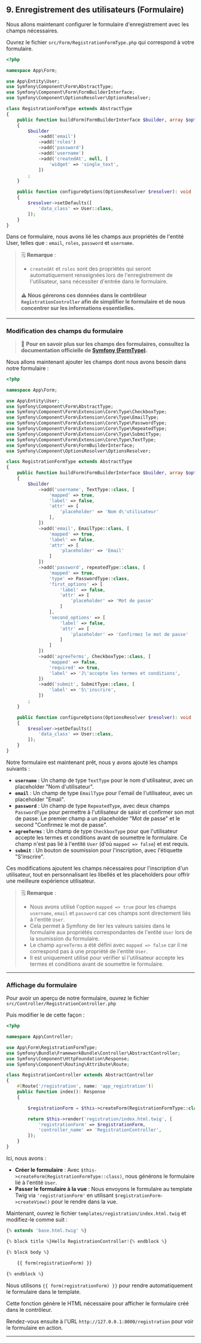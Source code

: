 ## 9. Enregistrement des utilisateurs (Formulaire)

Nous allons maintenant configurer le formulaire d'enregistrement avec les champs nécessaires.

Ouvrez le fichier `src/Form/RegistrationFormType.php` qui correspond à votre formulaire.

```php
<?php

namespace App\Form;

use App\Entity\User;
use Symfony\Component\Form\AbstractType;
use Symfony\Component\Form\FormBuilderInterface;
use Symfony\Component\OptionsResolver\OptionsResolver;

class RegistrationFormType extends AbstractType
{
    public function buildForm(FormBuilderInterface $builder, array $options): void
    {
        $builder
            ->add('email')
            ->add('roles')
            ->add('password')
            ->add('username')
            ->add('createdAt', null, [
                'widget' => 'single_text',
            ])
        ;
    }

    public function configureOptions(OptionsResolver $resolver): void
    {
        $resolver->setDefaults([
            'data_class' => User::class,
        ]);
    }
}
```

Dans ce formulaire, nous avons lié les champs aux propriétés de l'entité User, telles que : `email`, `roles`, `password` et `username`.

> 🗒️ **Remarque** :
> - `createdAt` et `roles` sont des propriétés qui seront automatiquement renseignées lors de l'enregistrement de l'utilisateur, sans nécessiter d'entrée dans le formulaire.
> #### ⚠️ Nous gérerons ces données dans le contrôleur `RegistrationController` afin de simplifier le formulaire et de nous concentrer sur les informations essentielles.

---

### Modification des champs du formulaire

> 📌 **Pour en savoir plus sur les champs des formulaires, consultez la documentation officielle de [Symfony (FormType)](https://symfony.com/doc/current/reference/forms/types/form.html).**

Nous allons maintenant ajouter les champs dont nous avons besoin dans notre formulaire :

```php
<?php

namespace App\Form;

use App\Entity\User;
use Symfony\Component\Form\AbstractType;
use Symfony\Component\Form\Extension\Core\Type\CheckboxType;
use Symfony\Component\Form\Extension\Core\Type\EmailType;
use Symfony\Component\Form\Extension\Core\Type\PasswordType;
use Symfony\Component\Form\Extension\Core\Type\RepeatedType;
use Symfony\Component\Form\Extension\Core\Type\SubmitType;
use Symfony\Component\Form\Extension\Core\Type\TextType;
use Symfony\Component\Form\FormBuilderInterface;
use Symfony\Component\OptionsResolver\OptionsResolver;

class RegistrationFormType extends AbstractType
{
    public function buildForm(FormBuilderInterface $builder, array $options): void
    {
        $builder
            ->add('username', TextType::class, [
                'mapped' => true,
                'label' => false,
                'attr' => [
                    'placeholder' => 'Nom d\'utilisateur'
                ],
            ])
            ->add('email', EmailType::class, [
                'mapped' => true,
                'label' => false,
                'attr' => [
                    'placeholder' => 'Email'
                ]
            ])
            ->add('password', repeatedType::class, [
                'mapped' => true,
                'type' => PasswordType::class,
                'first_options' => [
                    'label' => false,
                    'attr' => [
                        'placeholder' => 'Mot de passe'
                    ]
                ],
                'second_options' => [
                    'label' => false,
                    'attr' => [
                        'placeholder' => 'Confirmez le mot de passe'
                    ]
                ]
            ])
            ->add('agreeTerms', CheckboxType::class, [
                'mapped' => false,
                'required' => true,
                'label' => 'J\'accepte les termes et conditions',
            ])
            ->add('submit', SubmitType::class, [
                'label' => 'S\'inscrire',
            ])
        ;
    }

    public function configureOptions(OptionsResolver $resolver): void
    {
        $resolver->setDefaults([
            'data_class' => User::class,
        ]);
    }
}
```

Notre formulaire est maintenant prêt, nous y avons ajouté les champs suivants :

- **`username`** : Un champ de type `TextType` pour le nom d'utilisateur, avec un placeholder "Nom d'utilisateur".
- **`email`** : Un champ de type `EmailType` pour l'email de l'utilisateur, avec un placeholder "Email".
- **`password`** : Un champ de type `RepeatedType`, avec deux champs `PasswordType` pour permettre à l'utilisateur de saisir et confirmer son mot de passe. Le premier champ a un placeholder "Mot de passe" et le second "Confirmez le mot de passe".
- **`agreeTerms`** : Un champ de type `CheckboxType` pour que l'utilisateur accepte les termes et conditions avant de soumettre le formulaire. Ce champ n'est pas lié à l'entité `User` (d'où `mapped => false`) et est requis.
- **`submit`** : Un bouton de soumission pour l'inscription, avec l'étiquette "S'inscrire".

Ces modifications ajoutent les champs nécessaires pour l'inscription d'un utilisateur, tout en personnalisant les libellés et les placeholders pour offrir une meilleure expérience utilisateur.

> 🗒️ **Remarque** :
>
> - Nous avons utilisé l'option `mapped => true` pour les champs `username`, `email` et `password` car ces champs sont directement liés à l'entité `User`.
> - Cela permet à Symfony de lier les valeurs saisies dans le formulaire aux propriétés correspondantes de l'entité `User` lors de la soumission du formulaire.
> - Le champ `agreeTerms` a été défini avec `mapped => false` car il ne correspond pas à une propriété de l'entité `User`.
> - Il est uniquement utilisé pour vérifier si l'utilisateur accepte les termes et conditions avant de soumettre le formulaire.

---

### Affichage du formulaire

Pour avoir un aperçu de notre formulaire, ouvrez le fichier `src/Controller/RegistrationController.php`

Puis modifier le de cette façon :

```php
<?php

namespace App\Controller;

use App\Form\RegistrationFormType;
use Symfony\Bundle\FrameworkBundle\Controller\AbstractController;
use Symfony\Component\HttpFoundation\Response;
use Symfony\Component\Routing\Attribute\Route;

class RegistrationController extends AbstractController
{
    #[Route('/registration', name: 'app_registration')]
    public function index(): Response
    {

        $registrationForm = $this->createForm(RegistrationFormType::class);

        return $this->render('registration/index.html.twig', [
            'registrationForm' => $registrationForm,
            'controller_name' => 'RegistrationController',
        ]);
    }
}
```

Ici, nous avons :

- **Créer le formulaire** : Avec `$this->createForm(RegistrationFormType::class)`, nous générons le formulaire lié à l'entité `User`.
- **Passer le formulaire à la vue** : Nous envoyons le formulaire au template Twig via `'registrationForm'` en utilisant `$registrationForm->createView()` pour le rendre dans la vue.

Maintenant, ouvrez le fichier `templates/registration/index.html.twig` et modifiez-le comme suit :
```php
{% extends 'base.html.twig' %}

{% block title %}Hello RegistrationController!{% endblock %}

{% block body %}
    
    {{ form(registrationForm) }}

{% endblock %}
```

Nous utilisons `{{ form(registrationForm) }}` pour rendre automatiquement le formulaire dans le template.

Cette fonction génère le HTML nécessaire pour afficher le formulaire créé dans le contrôleur.

Rendez-vous ensuite à l'URL `http://127.0.0.1:8000/registration` pour voir le formulaire en action.

---